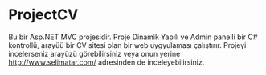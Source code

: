 # ProjectCV

Bu bir Asp.NET MVC projesidir. Proje Dinamik Yapılı ve Admin panelli bir C# kontrollü, arayüü bir CV sitesi olan bir web uygyulaması çalıştırır. Projeyi incelerseniz arayüzü görebilirsiniz veya onun yerine http://www.selimatar.com/ adresinden de inceleyebilirsiniz.
